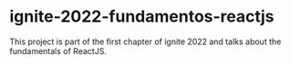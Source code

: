 # ignite-2022-fundamentos-reactjs
This project is part of the first chapter of ignite 2022 and talks about the fundamentals of ReactJS.
